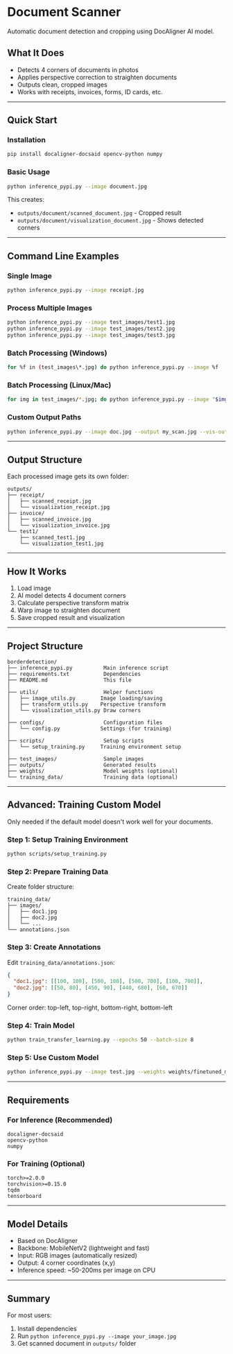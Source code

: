 # Document Scanner

Automatic document detection and cropping using DocAligner AI model.

## What It Does

- Detects 4 corners of documents in photos
- Applies perspective correction to straighten documents
- Outputs clean, cropped images
- Works with receipts, invoices, forms, ID cards, etc.

---

## Quick Start

### Installation

```bash
pip install docaligner-docsaid opencv-python numpy
```

### Basic Usage

```bash
python inference_pypi.py --image document.jpg
```

This creates:
- `outputs/document/scanned_document.jpg` - Cropped result
- `outputs/document/visualization_document.jpg` - Shows detected corners

---

## Command Line Examples

### Single Image
```bash
python inference_pypi.py --image receipt.jpg
```

### Process Multiple Images
```bash
python inference_pypi.py --image test_images/test1.jpg
python inference_pypi.py --image test_images/test2.jpg
python inference_pypi.py --image test_images/test3.jpg
```

### Batch Processing (Windows)
```bash
for %f in (test_images\*.jpg) do python inference_pypi.py --image %f
```

### Batch Processing (Linux/Mac)
```bash
for img in test_images/*.jpg; do python inference_pypi.py --image "$img"; done
```

### Custom Output Paths
```bash
python inference_pypi.py --image doc.jpg --output my_scan.jpg --vis-output my_vis.jpg
```

---

## Output Structure

Each processed image gets its own folder:

```
outputs/
├── receipt/
│   ├── scanned_receipt.jpg
│   └── visualization_receipt.jpg
├── invoice/
│   ├── scanned_invoice.jpg
│   └── visualization_invoice.jpg
└── test1/
    ├── scanned_test1.jpg
    └── visualization_test1.jpg
```

---

## How It Works

1. Load image
2. AI model detects 4 document corners
3. Calculate perspective transform matrix
4. Warp image to straighten document
5. Save cropped result and visualization

---

## Project Structure

```
borderdetection/
├── inference_pypi.py          Main inference script
├── requirements.txt           Dependencies
├── README.md                  This file
│
├── utils/                     Helper functions
│   ├── image_utils.py        Image loading/saving
│   ├── transform_utils.py    Perspective transform
│   └── visualization_utils.py Draw corners
│
├── configs/                   Configuration files
│   └── config.py             Settings (for training)
│
├── scripts/                   Setup scripts
│   └── setup_training.py     Training environment setup
│
├── test_images/               Sample images
├── outputs/                   Generated results
├── weights/                   Model weights (optional)
└── training_data/             Training data (optional)
```

---

## Advanced: Training Custom Model

Only needed if the default model doesn't work well for your documents.

### Step 1: Setup Training Environment
```bash
python scripts/setup_training.py
```

### Step 2: Prepare Training Data

Create folder structure:
```
training_data/
├── images/
│   ├── doc1.jpg
│   ├── doc2.jpg
│   └── ...
└── annotations.json
```

### Step 3: Create Annotations

Edit `training_data/annotations.json`:
```json
{
  "doc1.jpg": [[100, 100], [500, 100], [500, 700], [100, 700]],
  "doc2.jpg": [[50, 80], [450, 90], [440, 680], [60, 670]]
}
```

Corner order: top-left, top-right, bottom-right, bottom-left

### Step 4: Train Model
```bash
python train_transfer_learning.py --epochs 50 --batch-size 8
```

### Step 5: Use Custom Model
```bash
python inference_pypi.py --image test.jpg --weights weights/finetuned_model.pth
```

---

## Requirements

### For Inference (Recommended)
```
docaligner-docsaid
opencv-python
numpy
```

### For Training (Optional)
```
torch>=2.0.0
torchvision>=0.15.0
tqdm
tensorboard
```

---


## Model Details

- Based on DocAligner
- Backbone: MobileNetV2 (lightweight and fast)
- Input: RGB images (automatically resized)
- Output: 4 corner coordinates (x,y)
- Inference speed: ~50-200ms per image on CPU

---

## Summary

For most users:
1. Install dependencies
2. Run `python inference_pypi.py --image your_image.jpg`
3. Get scanned document in `outputs/` folder

